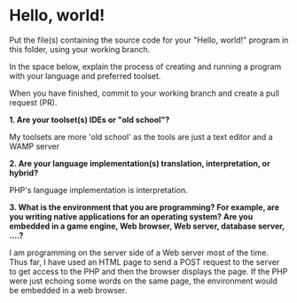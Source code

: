 # Hello, world!

Put the file(s) containing the source code for your "Hello, world!" program in this folder, using your working branch.

In the space below, explain the process of creating and running a program with your language and preferred toolset.

When you have finished, commit to your working branch and create a pull request (PR).

**1. Are your toolset(s) IDEs or "old school"?**

My toolsets are more 'old school' as the tools are just a text editor and a WAMP server

**2. Are your language implementation(s) translation, interpretation, or hybrid?**

PHP's language implementation is interpretation.

**3. What is the environment that you are programming? For example, are you writing native applications for an operating system? Are you embedded in a game engine, Web browser, Web server, database server, ....?**

I am programming on the server side of a Web server most of the time. Thus far, I have used an HTML page to send a POST request to the server to get access to the PHP and then the browser displays the page. If the PHP were just echoing some words on the same page, the environment would be embedded in a web browser.